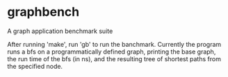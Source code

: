 graphbench
==========

A graph application benchmark suite

After running 'make', run 'gb' to run the banchmark.
Currently the program runs a bfs on a programmatically defined graph,
printing the base graph, the run time of the bfs (in ns), and the resulting
tree of shortest paths from the specified node.
